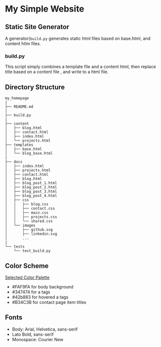 # My Simple Website

## Static Site Generator

A generator(`build.py` generates static html files based on base.html, and content htlm files.

### build.py

This script simply combines a template file and a content html, then replace title based on a content file
, and write to a html file.

## Directory Structure

```text
my_homepage
|
├── README.md
|
├── build.py
|
├── content
│   ├── blog.html
│   ├── contact.html
│   ├── index.html
│   └── projects.html
├── templates
│   ├── base.html
│   └── blog_base.html
|
├── docs
│   ├── index.html
│   ├── projects.html
│   ├── contact.html
│   ├── blog.html
│   ├── blog_post_1.html
│   ├── blog_post_2.html
│   ├── blog_post_3.html
│   ├── blog_post_4.html
│   ├── css
│   │   ├── blog.css
│   │   ├── contact.css
│   │   ├── main.css
│   │   ├── projects.css
│   │   └── shared.css
│   └── images
│       ├── github.svg
│       ├── linkedin.svg
│       ...
|
└── tests
    └── test_build.py
```

## Color Scheme

[Selected Color Palette](https://colorhunt.co/palette/158293)
- #FAF9FA for body background
- #347474 for a tags
- #42b883 for hovered a tags
- #B34C3B for contact page item titles

## Fonts

- Body:  Arial, Helvetica, sans-serif
- Lato Bold, sans-serif
- Monospace: Courier New
